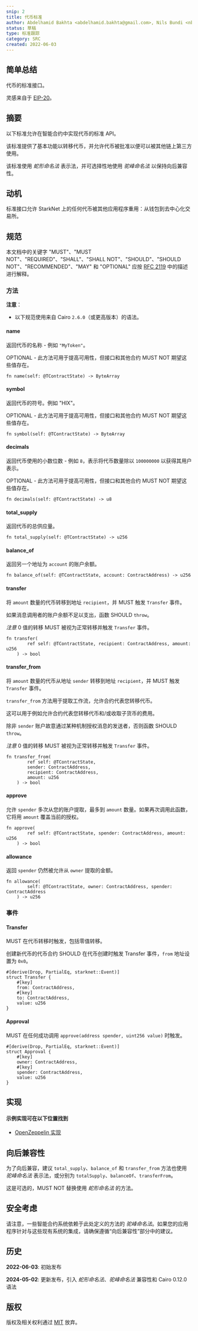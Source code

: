 ```yaml
---
snip: 2
title: 代币标准
author: Abdelhamid Bakhta <abdelhamid.bakhta@gmail.com>, Nils Bundi <nbundi@proton.me>
status: 草稿
type: 标准跟踪
category: SRC
created: 2022-06-03
---
```


## 简单总结

代币的标准接口。

灵感来自于 [EIP-20](https://eips.ethereum.org/EIPS/eip-20)。

## 摘要

以下标准允许在智能合约中实现代币的标准 API。

该标准提供了基本功能以转移代币，并允许代币被批准以便可以被其他链上第三方使用。

该标准使用 _蛇形命名法_ 表示法，并可选择性地使用 _驼峰命名法_ 以保持向后兼容性。

## 动机

标准接口允许 StarkNet 上的任何代币被其他应用程序重用：从钱包到去中心化交易所。

## 规范

本文档中的关键字 "MUST"、"MUST NOT"、"REQUIRED"、"SHALL"、"SHALL NOT"、"SHOULD"、"SHOULD NOT"、"RECOMMENDED"、"MAY" 和 "OPTIONAL" 应按 [RFC 2119](https://www.ietf.org/rfc/rfc2119.txt) 中的描述进行解释。

### 方法

**注意**：
 - 以下规范使用来自 Cairo `2.6.0`（或更高版本）的语法。

#### name

返回代币的名称 - 例如 `"MyToken"`。

OPTIONAL - 此方法可用于提高可用性，但接口和其他合约 MUST NOT 期望这些值存在。

```cairo
fn name(self: @TContractState) -> ByteArray
```

#### symbol

返回代币的符号。例如 "HIX"。

OPTIONAL - 此方法可用于提高可用性，但接口和其他合约 MUST NOT 期望这些值存在。

```cairo
fn symbol(self: @TContractState) -> ByteArray
```

#### decimals

返回代币使用的小数位数 - 例如 `8`，表示将代币数量除以 `100000000` 以获得其用户表示。

OPTIONAL - 此方法可用于提高可用性，但接口和其他合约 MUST NOT 期望这些值存在。

``` cairo
fn decimals(self: @TContractState) -> u8
```

#### total_supply

返回代币的总供应量。

```cairo
fn total_supply(self: @TContractState) -> u256
```

#### balance_of

返回另一个地址为 `account` 的账户余额。

``` cairo
fn balance_of(self: @TContractState, account: ContractAddress) -> u256
```

#### transfer

将 `amount` 数量的代币转移到地址 `recipient`，并 MUST 触发 `Transfer` 事件。

如果消息调用者的账户余额不足以支出，函数 SHOULD `throw`。

*注意* 0 值的转移 MUST 被视为正常转移并触发 `Transfer` 事件。

``` cairo
fn transfer(
        ref self: @TContractState, recipient: ContractAddress, amount: u256
    ) -> bool
```

#### transfer_from

将 `amount` 数量的代币从地址 `sender` 转移到地址 `recipient`，并 MUST 触发 `Transfer` 事件。

`transfer_from` 方法用于提取工作流，允许合约代表您转移代币。

这可以用于例如允许合约代表您转移代币和/或收取子货币的费用。

除非 `sender` 账户故意通过某种机制授权消息的发送者，否则函数 SHOULD `throw`。

*注意* 0 值的转移 MUST 被视为正常转移并触发 `Transfer` 事件。

``` cairo
fn transfer_from(
        ref self: @TContractState,
        sender: ContractAddress,
        recipient: ContractAddress,
        amount: u256
    ) -> bool
```

#### approve

允许 `spender` 多次从您的账户提取，最多到 `amount` 数量。如果再次调用此函数，它将用 `amount` 覆盖当前的授权。

``` cairo
fn approve(
        ref self: @TContractState, spender: ContractAddress, amount: u256
    ) -> bool
```

#### allowance

返回 `spender` 仍然被允许从 `owner` 提取的金额。

``` cairo
fn allowance(
        self: @TContractState, owner: ContractAddress, spender: ContractAddress
    ) -> u256
```

### 事件

#### Transfer

MUST 在代币转移时触发，包括零值转移。

创建新代币的代币合约 SHOULD 在代币创建时触发 Transfer 事件，`from` 地址设置为 `0x0`。

``` cairo
#[derive(Drop, PartialEq, starknet::Event)]
struct Transfer {
    #[key]
    from: ContractAddress,
    #[key]
    to: ContractAddress,
    value: u256
}
```

#### Approval

MUST 在任何成功调用 `approve(address spender, uint256 value)` 时触发。

``` cairo
#[derive(Drop, PartialEq, starknet::Event)]
struct Approval {
    #[key]
    owner: ContractAddress,
    #[key]
    spender: ContractAddress,
    value: u256
}
```

## 实现

#### 示例实现可在以下位置找到
- [OpenZeppelin 实现](https://github.com/OpenZeppelin/cairo-contracts/blob/main/src/token/erc20/erc20.cairo)

## 向后兼容性

为了向后兼容，建议 `total_supply`、`balance_of` 和 `transfer_from` 方法也使用 _驼峰命名法_ 表示法，或分别为 `totalSupply`、`balanceOf`、`transferFrom`。

这是可选的，MUST NOT 替换使用 _蛇形命名法_ 的方法。

## 安全考虑

请注意，一些智能合约系统依赖于此处定义的方法的 _驼峰命名法_。如果您的应用程序针对与这些现有系统的集成，请确保遵循“向后兼容性”部分中的建议。

## 历史

__2022-06-03__: 初始发布

__2024-05-02__: 更新发布，引入 _蛇形命名法_、_驼峰命名法_ 兼容性和 Cairo 0.12.0 语法

## 版权

版权及相关权利通过 [MIT](../LICENSE) 放弃。